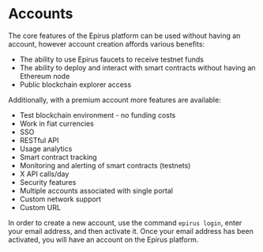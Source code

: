 # Accounts

The core features of the Epirus platform can be used without having an account, however account creation affords various benefits:

- The ability to use Epirus faucets to receive testnet funds
- The ability to deploy and interact with smart contracts without having an Ethereum node
- Public blockchain explorer access

Additionally, with a premium account more features are available:
- Test blockchain environment  - no funding costs
- Work in fiat currencies
- SSO
- RESTful API
- Usage analytics
- Smart contract tracking
- Monitoring and alerting of smart contracts (testnets)
- X API calls/day
- Security features
- Multiple accounts associated with single portal
- Custom network support
- Custom URL

In order to create a new account, use the command `epirus login`, enter your email address, and then activate it. Once your email address has been activated, you will have an account on the Epirus platform.
